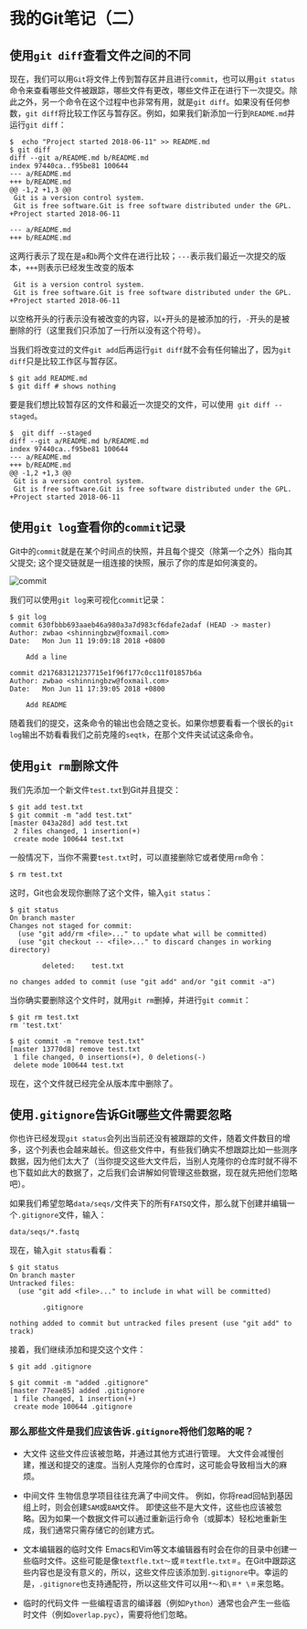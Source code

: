 # 我的Git笔记（二）

## 使用`git diff`查看文件之间的不同

现在，我们可以用`Git`将文件上传到暂存区并且进行`commit`，也可以用`git status`命令来查看哪些文件被跟踪，哪些文件有更改，哪些文件正在进行下一次提交。除此之外，另一个命令在这个过程中也非常有用，就是`git diff`。如果没有任何参数，`git diff`将比较工作区与暂存区。例如，如果我们新添加一行到`README.md`并运行`git diff`：

```
$  echo "Project started 2018-06-11" >> README.md
$ git diff
diff --git a/README.md b/README.md
index 97440ca..f95be81 100644
--- a/README.md
+++ b/README.md
@@ -1,2 +1,3 @@
 Git is a version control system.
 Git is free software.Git is free software distributed under the GPL.
+Project started 2018-06-11
```

```
--- a/README.md
+++ b/README.md
```

这两行表示了现在是`a`和`b`两个文件在进行比较；`---`表示我们最近一次提交的版本，`+++`则表示已经发生改变的版本

```
 Git is a version control system.
 Git is free software.Git is free software distributed under the GPL.
+Project started 2018-06-11
```

以空格开头的行表示没有被改变的内容，以`+`开头的是被添加的行，`-`开头的是被删除的行（这里我们只添加了一行所以没有这个符号）。

当我们将改变过的文件`git add`后再运行`git diff`就不会有任何输出了，因为`git diff`只是比较工作区与暂存区。

```
$ git add README.md
$ git diff # shows nothing
```

要是我们想比较暂存区的文件和最近一次提交的文件，可以使用` git diff --staged`。

```
$  git diff --staged
diff --git a/README.md b/README.md
index 97440ca..f95be81 100644
--- a/README.md
+++ b/README.md
@@ -1,2 +1,3 @@
 Git is a version control system.
 Git is free software.Git is free software distributed under the GPL.
+Project started 2018-06-11
```

## 使用`git log`查看你的`commit`记录

Git中的`commit`就是在某个时间点的快照，并且每个提交（除第一个之外）指向其父提交; 这个提交链就是一组连接的快照，展示了你的库是如何演变的。

![commit](http://oo3g995ih.bkt.clouddn.com/blog/180611/6Fj0b23j1j.png?imageslim)

我们可以使用`git log`来可视化`commit`记录：

```
$ git log
commit 630fbbb693aaeb46a980a3a7d983cf6dafe2adaf (HEAD -> master)
Author: zwbao <shinningbzw@foxmail.com>
Date:   Mon Jun 11 19:09:18 2018 +0800

    Add a line

commit d217683121237715e1f96f177c0cc11f01857b6a
Author: zwbao <shinningbzw@foxmail.com>
Date:   Mon Jun 11 17:39:05 2018 +0800

    Add README

```

随着我们的提交，这条命令的输出也会随之变长。如果你想要看看一个很长的`git log`输出不妨看看我们之前克隆的`seqtk`，在那个文件夹试试这条命令。

## 使用`git rm`删除文件

我们先添加一个新文件`test.txt`到Git并且提交：

```
$ git add test.txt
$ git commit -m "add test.txt"
[master 043a28d] add test.txt
 2 files changed, 1 insertion(+)
 create mode 100644 test.txt
```

一般情况下，当你不需要`test.txt`时，可以直接删除它或者使用`rm`命令：

```
$ rm test.txt
```

这时，Git也会发现你删除了这个文件，输入`git status`：

```
$ git status
On branch master
Changes not staged for commit:
  (use "git add/rm <file>..." to update what will be committed)
  (use "git checkout -- <file>..." to discard changes in working directory)

        deleted:    test.txt

no changes added to commit (use "git add" and/or "git commit -a")
```

当你确实要删除这个文件时，就用`git rm`删掉，并进行`git commit`：

```
$ git rm test.txt
rm 'test.txt'

$ git commit -m "remove test.txt"
[master 13770d8] remove test.txt
 1 file changed, 0 insertions(+), 0 deletions(-)
 delete mode 100644 test.txt

```

现在，这个文件就已经完全从版本库中删除了。

## 使用`.gitignore`告诉Git哪些文件需要忽略

你也许已经发现`git status`会列出当前还没有被跟踪的文件，随着文件数目的增多，这个列表也会越来越长。但这些文件中，有些我们确实不想跟踪比如一些测序数据，因为他们太大了（当你提交这些大文件后，当别人克隆你的仓库时就不得不也下载如此大的数据了，之后我们会讲解如何管理这些数据，现在就先把他们忽略吧）。

如果我们希望忽略`data/seqs/`文件夹下的所有`FATSQ`文件，那么就下创建并编辑一个`.gitignore`文件，输入：

```
data/seqs/*.fastq
```

现在，输入`git status`看看：

```
$ git status
On branch master
Untracked files:
  (use "git add <file>..." to include in what will be committed)

        .gitignore

nothing added to commit but untracked files present (use "git add" to track)
```

接着，我们继续添加和提交这个文件：

```
$ git add .gitignore

$ git commit -m "added .gitignore"
[master 77eae85] added .gitignore
 1 file changed, 1 insertion(+)
 create mode 100644 .gitignore
```

### 那么那些文件是我们应该告诉`.gitignore`将他们忽略的呢？

- 大文件
这些文件应该被忽略，并通过其他方式进行管理。 大文件会减慢创建，推送和提交的速度。当别人克隆你的仓库时，这可能会导致相当大的麻烦。

- 中间文件
生物信息学项目往往充满了中间文件。 例如，你将read回帖到基因组上时，则会创建`SAM`或`BAM`文件。 即使这些不是大文件，这些也应该被忽略。因为如果一个数据文件可以通过重新运行命令（或脚本）轻松地重新生成，我们通常只需存储它的创建方式。 

- 文本编辑器的临时文件
Emacs和Vim等文本编辑器有时会在你的目录中创建一些临时文件。这些可能是像`textfle.txt〜`或`＃textfle.txt＃`。在Git中跟踪这些内容也是没有意义的，所以，这些文件应该添加到`.gitignore`中。幸运的是，`.gitignore`也支持通配符，所以这些文件可以用`*〜`和`\＃* \＃`来忽略。

- 临时的代码文件
一些编程语言的编译器（例如`Python`）通常也会产生一些临时文件（例如`overlap.pyc`），需要将他们忽略。


